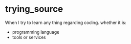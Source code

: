 # trying_source
When I try to learn any thing regarding coding.
whether it is:
- programming language 
- tools or services
